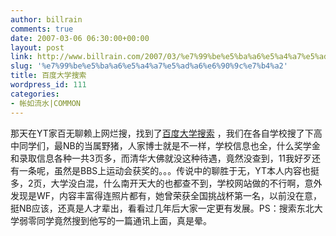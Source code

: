 ```yaml
---
author: billrain
comments: true
date: 2007-03-06 06:30:00+00:00
layout: post
link: http://www.billrain.com/2007/03/%e7%99%be%e5%ba%a6%e5%a4%a7%e5%ad%a6%e6%90%9c%e7%b4%a2/
slug: '%e7%99%be%e5%ba%a6%e5%a4%a7%e5%ad%a6%e6%90%9c%e7%b4%a2'
title: 百度大学搜索
wordpress_id: 111
categories:
- 帐如流水|COMMON
---
```


那天在YT家百无聊赖上网烂搜，找到了[百度大学搜索](http://daxue.baidu.com/) ，我们在各自学校搜了下高中同学们，最NB的当属野猪，人家博士就是不一样，学校信息也全，什么奖学金和录取信息各种一共3页多，而清华大佛就没这种待遇，竟然没查到，11我好歹还有一条呢，虽然是BBS上运动会获奖的。。。传说中的聊胜于无，YT本人内容也挺多，2页，大学没白混，什么南开天大的也都查不到，学校网站做的不行啊，意外发现是WF，内容丰富得连照片都有，她曾荣获全国挑战杯第一名，以前没在意，挺NB应该，还真是人才辈出，看看过几年后大家一定更有发展。PS：搜索东北大学弱零同学竟然搜到他写的一篇通讯上面，真是晕。  

